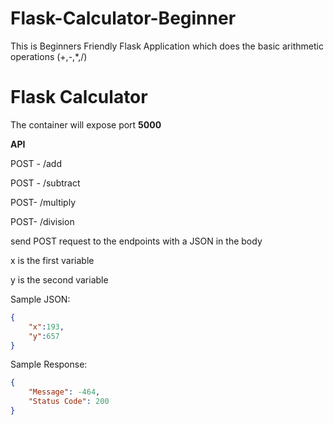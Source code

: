 # Flask-Calculator-Beginner
This is Beginners Friendly Flask Application which does the basic arithmetic operations (+,-,*,/) 

# Flask Calculator
The container will expose port **5000**

**API**

POST - /add

POST - /subtract

POST- /multiply

POST- /division

send POST request to the endpoints with a JSON in the body

x is the first variable

y is the second variable

Sample JSON:
```JSON
{
    "x":193,
    "y":657
}
```
Sample Response:
```JSON
{
    "Message": -464,
    "Status Code": 200
}
```
